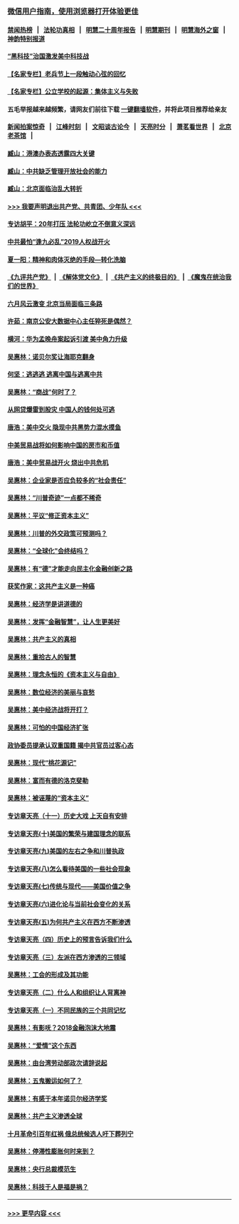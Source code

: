 ### [微信用户指南，使用浏览器打开体验更佳](https://github.com/gfw-breaker/banned-news1/blob/master/indexes/wechat-guide.md?t=0)
#### [禁闻热榜](热点新闻.md?t=0)  &nbsp;&nbsp;|&nbsp;&nbsp; [法轮功真相](https://github.com/gfw-breaker/truth/blob/master/README.md?t=0) &nbsp;&nbsp;|&nbsp;&nbsp; [明慧二十周年报告](https://github.com/gfw-breaker/mh-reports/blob/master/README.md?t=0) &nbsp;&nbsp;|&nbsp;&nbsp;[明慧期刊](https://github.com/gfw-breaker/mh-qikan) &nbsp;&nbsp;|&nbsp;&nbsp; [明慧海外之窗](https://github.com/gfw-breaker/mh-news/blob/master/README.md?t=0) &nbsp;&nbsp;|&nbsp;&nbsp; [神韵特别报道](https://github.com/gfw-breaker/mh-news/blob/master/shenyun.md?t=0)
#### [“黑科技”治国激发美中科技战](../pages/nsc423/n11638056.md?t=02060502) 
#### [【名家专栏】老兵节上一段触动心弦的回忆](../pages/nsc423/n11646016.md?t=02060502) 
#### [【名家专栏】公立学校的起源：集体主义与失败](../pages/nsc423/n11601833.md?t=02060502) 
#### 五毛举报越来越频繁，请网友们前往下载 [一键翻墙软件](https://github.com/gfw-breaker/ssr-accounts)，并将此项目推荐给亲友
#### [新闻拍案惊奇](https://github.com/gfw-breaker/banned-news1/blob/master/pages/link4.md) &nbsp;&nbsp;|&nbsp;&nbsp; [江峰时刻](https://github.com/gfw-breaker/banned-news1/blob/master/pages/link4.md) &nbsp;&nbsp;|&nbsp;&nbsp; [文昭谈古论今](https://github.com/gfw-breaker/banned-news1/blob/master/pages/link4.md) &nbsp;&nbsp;|&nbsp;&nbsp; [天亮时分](https://github.com/gfw-breaker/banned-news1/blob/master/pages/link4.md) &nbsp;&nbsp;|&nbsp;&nbsp; [萧茗看世界](https://github.com/gfw-breaker/banned-news1/blob/master/pages/link4.md) &nbsp;&nbsp;|&nbsp;&nbsp; [北京老茶馆](https://github.com/gfw-breaker/banned-news1/blob/master/pages/link4.md) &nbsp;&nbsp;|&nbsp;&nbsp; 
#### [臧山：港澳办表态透露四大关键](../pages/nsc423/n11421628.md?t=02060502) 
#### [臧山：中共缺乏管理开放社会的能力](../pages/nsc423/n11407457.md?t=02060502) 
#### [臧山：北京面临治乱大转折](../pages/nsc423/n11406895.md?t=02060502) 
#### [>>> 我要声明退出共产党、共青团、少年队 <<<](https://github.com/begood0513/goodnews/blob/master/quit/letter.md) 
#### [专访胡平：20年打压 法轮功屹立不倒意义深远](../pages/nsc423/n11398800.md?t=02060502) 
#### [中共最怕“逢九必乱”2019人权战开火](../pages/nsc423/n11385248.md?t=02060502) 
#### [夏一阳：精神和肉体灭绝的手段—转化洗脑](../pages/nsc423/n11368250.md?t=02060502) 
#### [《九评共产党》](https://github.com/begood0513/9ping.md/blob/master/README.md) &nbsp;|&nbsp; [《解体党文化》](../../../../jtdwh.md/blob/master/README.md)  &nbsp;|&nbsp; [《共产主义的终极目的》](../../../../gczydzjmd.md/blob/master/README.md) &nbsp;|&nbsp; [《魔鬼在统治我们的世界》](../../../../mgztzwmdsj.md/blob/master/README.md) 
#### [六月风云激变 北京当局面临三条路](../pages/nsc423/n11313668.md?t=02060502) 
#### [许茹：南京公安大数据中心主任猝死是偶然？](../pages/nsc423/n11064744.md?t=02060502) 
#### [横河：华为孟晚舟案起诉引渡 美中角力升级](../pages/nsc423/n11027230.md?t=02060502) 
#### [吴惠林：诺贝尔奖让海耶克翻身](../pages/nsc423/n10890049.md?t=02060502) 
#### [何坚：逃逃逃 逃离中国与逃离中共](../pages/nsc423/n10592891.md?t=02060502) 
#### [吴惠林：“商战”何时了？](../pages/nsc423/n10573558.md?t=02060502) 
#### [从网贷爆雷到股灾 中国人的钱何处可逃](../pages/nsc423/n10572800.md?t=02060502) 
#### [唐浩：美中交火 隐现中共黑势力混水摸鱼](../pages/nsc423/n10544040.md?t=02060502) 
#### [中美贸易战将如何影响中国的房市和币值](../pages/nsc423/n10543697.md?t=02060502) 
#### [唐浩：美中贸易战开火 烧出中共危机](../pages/nsc423/n10540126.md?t=02060502) 
#### [吴惠林：企业家是否应负较多的“社会责任”](../pages/nsc423/n10535022.md?t=02060502) 
#### [吴惠林：“川普奇迹”一点都不稀奇](../pages/nsc423/n10512808.md?t=02060502) 
#### [吴惠林：平议“修正资本主义”](../pages/nsc423/n10495724.md?t=02060502) 
#### [吴惠林：川普的外交政策可预测吗？](../pages/nsc423/n10462387.md?t=02060502) 
#### [吴惠林：“全球化”会终结吗？](../pages/nsc423/n10452838.md?t=02060502) 
#### [吴惠林：有“德”才能走向民主化金融创新之路](../pages/nsc423/n10432292.md?t=02060502) 
#### [获奖作家：这共产主义是一种癌](../pages/nsc423/n10431541.md?t=02060502) 
#### [吴惠林：经济学是讲道德的](../pages/nsc423/n10398014.md?t=02060502) 
#### [吴惠林：发挥“金融智慧”，让人生更美好](../pages/nsc423/n10375019.md?t=02060502) 
#### [吴惠林：共产主义的真相](../pages/nsc423/n10351394.md?t=02060502) 
#### [吴惠林：重拾古人的智慧](../pages/nsc423/n10337691.md?t=02060502) 
#### [吴惠林：理念永恒的《资本主义与自由》](../pages/nsc423/n10316274.md?t=02060502) 
#### [吴惠林：数位经济的美丽与哀愁](../pages/nsc423/n10292946.md?t=02060502) 
#### [吴惠林：美中经济战将开打？](../pages/nsc423/n10258825.md?t=02060502) 
#### [吴惠林：可怕的中国经济扩张](../pages/nsc423/n10219147.md?t=02060502) 
#### [政协委员提承认双重国籍 揭中共官员过客心态](../pages/nsc423/n10208809.md?t=02060502) 
#### [吴惠林：现代“桃花源记”](../pages/nsc423/n10185234.md?t=02060502) 
#### [吴惠林：富而有德的洛克斐勒](../pages/nsc423/n10142264.md?t=02060502) 
#### [吴惠林：被诬蔑的“资本主义”](../pages/nsc423/n10124816.md?t=02060502) 
#### [专访章天亮（十一）历史大戏 上天自有安排](../pages/nsc423/n10094905.md?t=02060502) 
#### [专访章天亮(十)美国的繁荣与建国理念的联系](../pages/nsc423/n10094899.md?t=02060502) 
#### [专访章天亮(九)美国的左右之争和川普执政](../pages/nsc423/n10094889.md?t=02060502) 
#### [专访章天亮(八)怎么看待美国的一些社会现象](../pages/nsc423/n10094857.md?t=02060502) 
#### [专访章天亮(七)传统与现代——美国价值之争](../pages/nsc423/n10093140.md?t=02060502) 
#### [专访章天亮(六)进化论与当前社会变化的关系](../pages/nsc423/n10092036.md?t=02060502) 
#### [专访章天亮(五)为何共产主义在西方不断渗透](../pages/nsc423/n10083620.md?t=02060502) 
#### [专访章天亮（四）历史上的预言告诉我们什么](../pages/nsc423/n10083606.md?t=02060502) 
#### [专访章天亮（三）左派在西方渗透的三领域](../pages/nsc423/n10081115.md?t=02060502) 
#### [吴惠林：工会的形成及其功能](../pages/nsc423/n10080633.md?t=02060502) 
#### [专访章天亮（二）什么人和组织让人背离神](../pages/nsc423/n10076637.md?t=02060502) 
#### [专访章天亮（一）不同民族的三个共同记忆](../pages/nsc423/n10074188.md?t=02060502) 
#### [吴惠林：有影呒？2018金融泡沫大地震](../pages/nsc423/n10040534.md?t=02060502) 
#### [吴惠林：“爱情”这个东西](../pages/nsc423/n10019423.md?t=02060502) 
#### [吴惠林：由台湾劳动部政次请辞说起](../pages/nsc423/n9979679.md?t=02060502) 
#### [吴惠林：五鬼搬运如何了？](../pages/nsc423/n9925338.md?t=02060502) 
#### [吴惠林：有感于本年诺贝尔经济学奖](../pages/nsc423/n9871883.md?t=02060502) 
#### [吴惠林：共产主义渗透全球](../pages/nsc423/n9812748.md?t=02060502) 
#### [十月革命引百年红祸 俄总统候选人吁下葬列宁](../pages/nsc423/n9810182.md?t=02060502) 
#### [吴惠林：停滞性膨胀何时来到？](../pages/nsc423/n9764136.md?t=02060502) 
#### [吴惠林：央行总裁模范生](../pages/nsc423/n9728134.md?t=02060502) 
#### [吴惠林：科技于人是福是祸？](../pages/nsc423/n9672982.md?t=02060502) 

----
#### [ >>> 更早内容 <<< ](../indexes/nsc423-earlier.md)
